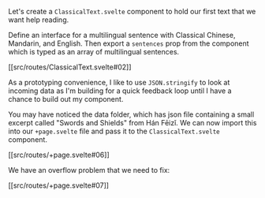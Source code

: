 Let's create a `ClassicalText.svelte` component to hold our first text that we want help reading.

Define an interface for a multilingual sentence with Classical Chinese, Mandarin, and English. Then export a `sentences` prop from the component which is typed as an array of multilingual sentences.

[[src/routes/ClassicalText.svelte#02]]

As a prototyping convenience, I like to use `JSON.stringify` to look at incoming data as I'm building for a quick feedback loop until I have a chance to build out my component.


You may have noticed the data folder, which has json file containing a small excerpt called "Swords and Shields" from Hán Fēizǐ. We can now import this into our `+page.svelte` file and pass it to the `ClassicalText.svelte` component.

[[src/routes/+page.svelte#06]]

We have an overflow problem that we need to fix:

[[src/routes/+page.svelte#07]]
